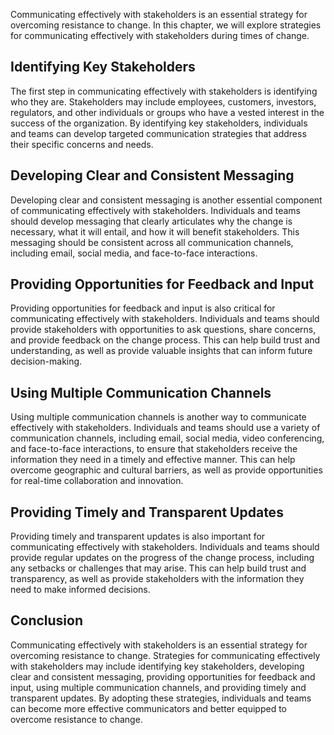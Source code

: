 
Communicating effectively with stakeholders is an essential strategy for overcoming resistance to change. In this chapter, we will explore strategies for communicating effectively with stakeholders during times of change.

Identifying Key Stakeholders
----------------------------

The first step in communicating effectively with stakeholders is identifying who they are. Stakeholders may include employees, customers, investors, regulators, and other individuals or groups who have a vested interest in the success of the organization. By identifying key stakeholders, individuals and teams can develop targeted communication strategies that address their specific concerns and needs.

Developing Clear and Consistent Messaging
-----------------------------------------

Developing clear and consistent messaging is another essential component of communicating effectively with stakeholders. Individuals and teams should develop messaging that clearly articulates why the change is necessary, what it will entail, and how it will benefit stakeholders. This messaging should be consistent across all communication channels, including email, social media, and face-to-face interactions.

Providing Opportunities for Feedback and Input
----------------------------------------------

Providing opportunities for feedback and input is also critical for communicating effectively with stakeholders. Individuals and teams should provide stakeholders with opportunities to ask questions, share concerns, and provide feedback on the change process. This can help build trust and understanding, as well as provide valuable insights that can inform future decision-making.

Using Multiple Communication Channels
-------------------------------------

Using multiple communication channels is another way to communicate effectively with stakeholders. Individuals and teams should use a variety of communication channels, including email, social media, video conferencing, and face-to-face interactions, to ensure that stakeholders receive the information they need in a timely and effective manner. This can help overcome geographic and cultural barriers, as well as provide opportunities for real-time collaboration and innovation.

Providing Timely and Transparent Updates
----------------------------------------

Providing timely and transparent updates is also important for communicating effectively with stakeholders. Individuals and teams should provide regular updates on the progress of the change process, including any setbacks or challenges that may arise. This can help build trust and transparency, as well as provide stakeholders with the information they need to make informed decisions.

Conclusion
----------

Communicating effectively with stakeholders is an essential strategy for overcoming resistance to change. Strategies for communicating effectively with stakeholders may include identifying key stakeholders, developing clear and consistent messaging, providing opportunities for feedback and input, using multiple communication channels, and providing timely and transparent updates. By adopting these strategies, individuals and teams can become more effective communicators and better equipped to overcome resistance to change.
